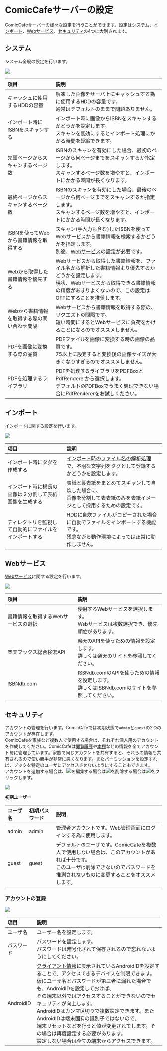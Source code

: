 # ComicCafeサーバーの設定
ComicCafeサーバーの様々な設定を行うことができます。設定は[システム](#system)、[インポート](#import)、[Webサービス](#webservice)、[セキュリティ](#security)の4つに大別されます。

## <a name ="system">システム</a>
システム全般の設定を行います。

<img src='https://raw.githubusercontent.com/burton999dev/ComicCafeHelp/master/images/en/server/SettingSystem.png'/>

|項目|説明|
|:-----------|:------------|
キャッシュに使用するHDDの容量|解凍した画像をサーバ上にキャッシュする為に使用するHDDの容量です。<BR>通常はデフォルトのままで問題ありません。
インポート時にISBNをスキャンする|インポート時に画像からISBNをスキャンするかどうかを設定します。<BR>スキャンを無効にするとインポート処理にかかる時間を短縮できます。
先頭ページからスキャンするページ数|ISBNのスキャンを有効にした場合、最初のページから何ページまでをスキャンするか指定します。<BR>スキャンするページ数を増やすと、インポートにかかる時間が長くなります。
最終ページからスキャンするページ数|ISBNのスキャンを有効にした場合、最後のページから何ページまでをスキャンするか指定します。<BR>スキャンするページ数を増やすと、インポートにかかる時間が長くなります。
ISBNを使ってWebから書籍情報を取得する|スキャン(手入力も含む)したISBNを使ってWebサービスから書籍情報を検索するかどうかを指定します。<BR>別途、[Webサービス](#webservice)の設定が必要です。
Webから取得した書籍情報を優先する|Webサービスから取得した書籍情報を、ファイル名から解析した書籍情報より優先するかどうかを設定します。<BR>現状、Webサービスから取得できる書籍情報の精度があまりよくないので、この設定はOFFにすることを推奨します。
Webから書籍情報を取得する際の問い合わせ間隔|Webサービスから書籍情報を取得する際の、リクエストの間隔です。<BR>短い時間にするとWebサービスに負荷をかけることになるのでオススメしません。
PDFを画像に変換する際の品質|PDFファイルを画像に変換する時の画像の品質です。<BR>75以上に設定すると変換後の画像サイズが大きくなりすぎるのでオススメしません。
PDFを処理するライブラリ|PDFを処理するライブラリをPDFBoxとPdfRendererから選択します。<BR>デフォルトのPDFBoxでうまく処理できない場合にPdfRendererをお試しください。

## <a name ="import">インポート</a>
[インポート](Import.mkd)に関する設定を行います。

<img src='https://raw.githubusercontent.com/burton999dev/ComicCafeHelp/master/images/en/server/SettingImport.png'/>

|項目|説明|
|:-----------|:------------|
インポート時にタグを作成する|[インポート時のファイル名の解析処理](Import.mkd)で、不明な文字列をタグとして登録するかどうかを設定します。
インポート時に横長の画像は２分割して表紙画像を生成する|表紙と裏表紙をまとめてスキャンして自炊した場合に、<BR>画像を分割して表表紙のみを表紙イメージとして採用するための設定です。
ディレクトリを監視して自動的にファイルをインポートする|HDDに自炊ファイルがコピーされた場合に自動でファイルをインポートする機能です。<BR>残念ながら動作環境によっては正常に動作しません。

## <a name ="webservice">Webサービス</a>
[Webサービス](../Webservice.mkd)に関する設定を行います。

<img src='https://raw.githubusercontent.com/burton999dev/ComicCafeHelp/master/images/en/server/SettingWebservice.png'/>

|項目|説明|
|:-----------|:------------|
書籍情報を取得するWebサービスの選択|使用するWebサービスを選択します。<BR>Webサービスは複数選択でき、優先順位があります。
楽天ブックス総合検索API|楽天のAPIを使うための情報を設定します。<BR>詳しくは楽天のサイトを参照してください。
ISBNdb.com|ISBNdb.comのAPIを使うための情報を設定します。<BR>詳しくはISBNdb.comのサイトを参照してください。

## <a name ="security">セキュリティ</a>
アカウントの管理を行います。ComicCafeでは初期状態で`admin`と`guest`の2つのアカウントが存在します。  
ComicCafeを家族など複数人で使用する場合は、それぞれ個人用のアカウントを作成してください。ComicCafeは[閲覧履歴](../../Client/BasicOperations/DirectorySearch.mkd#history)や[本棚](../../Client/BasicOperations/Bookshelf.mkd)などの情報を全てアカウント毎に管理しています。家族で同じアカウントを共有すると、それらの情報も共有されるので使い勝手が非常に悪くなります。また[パーミッション](../Permission.mkd)を設定すれば、ブックを特定のユーザにアクセスさせないようにすることもできます。  
アカウントを追加する場合は、![](https://raw.githubusercontent.com/burton999dev/ComicCafeHelp/master/images/server/icon/add_user.png)を編集する場合は![](https://raw.githubusercontent.com/burton999dev/ComicCafeHelp/master/images/server/icon/edit.gif)を削除する場合は![](https://raw.githubusercontent.com/burton999dev/ComicCafeHelp/master/images/server/icon/delete.gif)をクリックします。

<img src='https://raw.githubusercontent.com/burton999dev/ComicCafeHelp/master/images/en/server/SettingSecurity.png'/>

**初期ユーザー**

|ユーザ名|初期パスワード|説明|
|:-----------|:------------|:------------|
admin|admin|管理者アカウントです。Web管理画面にログインする為に使用します。
guest|guest|デフォルトのユーザです。ComicCafeを複数人で使用しない場合は、このアカウントがあれば十分です。<BR>このユーザは削除できないのでパスワードを推測されないものに変更することをオススメします。

### <a name ="add_account">アカウントの登録</a>
<img src='https://raw.githubusercontent.com/burton999dev/ComicCafeHelp/master/images/en/server/SettingSecurityAddUser.png'/>


|項目|説明|
|:-----------|:------------|
ユーザ名|ユーザー名を設定します。
パスワード|パスワードを設定します。<BR>パスワードは暗号化されて保存されるので忘れないようにしてください。
AndroidID|[クライアント情報](../../Client/BasicOperations/Information.mkd)に表示されているAndroidIDを設定することで、アクセスできるデバイスを制限できます。<BR>仮にユーザ名とパスワードが第三者に漏れた場合でも、AndroidIDを設定しておけば、<BR>その端末以外ではアクセスすることができないのでセキュリティが向上します。<BR>AndroidIDはカンマ区切りで複数設定できます。またAndroidIDは端末固有の識別子ではないので、<BR>端末リセットなどを行うと値が変更されてします。その場合は再度設定する必要があります。<BR>設定しない場合は全ての端末からアクセスできます。


